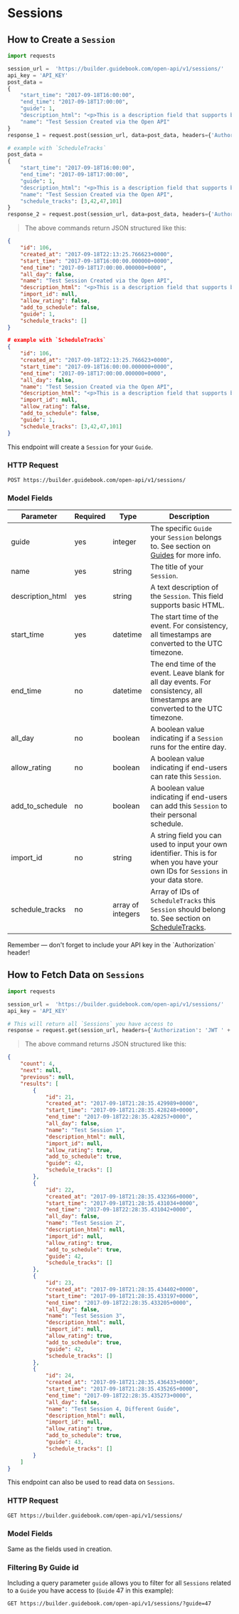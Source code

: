 # Sessions

## How to Create a `Session`


```python
import requests

session_url =  'https://builder.guidebook.com/open-api/v1/sessions/'
api_key = 'API_KEY'
post_data =
{
	"start_time": "2017-09-18T16:00:00",
	"end_time": "2017-09-18T17:00:00",
	"guide": 1,
	"description_html": "<p>This is a description field that supports basic HTML</p>",
	"name": "Test Session Created via the Open API"
}
response_1 = request.post(session_url, data=post_data, headers={'Authorization': 'JWT ' + api_key}).json()

# example with `ScheduleTracks`
post_data =
{
	"start_time": "2017-09-18T16:00:00",
	"end_time": "2017-09-18T17:00:00",
	"guide": 1,
	"description_html": "<p>This is a description field that supports basic HTML</p>",
	"name": "Test Session Created via the Open API",
	"schedule_tracks": [3,42,47,101]
}
response_2 = request.post(session_url, data=post_data, headers={'Authorization': 'JWT ' + api_key}).json()

```

> The above commands return JSON structured like this:

```json
{
	"id": 106,
	"created_at": "2017-09-18T22:13:25.766623+0000",
	"start_time": "2017-09-18T16:00:00.000000+0000",
	"end_time": "2017-09-18T17:00:00.000000+0000",
	"all_day": false,
	"name": "Test Session Created via the Open API",
	"description_html": "<p>This is a description field that supports basic HTML</p>",
	"import_id": null,
	"allow_rating": false,
	"add_to_schedule": false,
	"guide": 1,
	"schedule_tracks": []
}

# example with `ScheduleTracks`
{
	"id": 106,
	"created_at": "2017-09-18T22:13:25.766623+0000",
	"start_time": "2017-09-18T16:00:00.000000+0000",
	"end_time": "2017-09-18T17:00:00.000000+0000",
	"all_day": false,
	"name": "Test Session Created via the Open API",
	"description_html": "<p>This is a description field that supports basic HTML</p>",
	"import_id": null,
	"allow_rating": false,
	"add_to_schedule": false,
	"guide": 1,
	"schedule_tracks": [3,42,47,101]
}

```


This endpoint will create a `Session` for your `Guide`.

### HTTP Request

`POST https://builder.guidebook.com/open-api/v1/sessions/`

### Model Fields

Parameter       | Required  | Type    | Description
---------       | --------  | ------- | -----------
guide           | yes | integer  | The specific `Guide` your `Session` belongs to.  See section on [Guides](#guides) for more info.
name            | yes | string   | The title of your `Session`.
description_html| yes | string   | A text description of the `Session`. This field supports basic HTML.
start_time      | yes | datetime | The start time of the event. For consistency, all timestamps are converted to the UTC timezone.
end_time        | no  | datetime | The end time of the event.  Leave blank for all day events. For consistency, all timestamps are converted to the UTC timezone.
all_day         | no  | boolean  | A boolean value indicating if a `Session` runs for the entire day.
allow_rating    | no  | boolean  | A boolean value indicating if end-users can rate this `Session`.
add_to_schedule | no  | boolean  | A boolean value indicating if end-users can add this `Session` to their personal schedule.
import_id       | no  | string     | A string field you can used to input your own identifier.  This is for when you have your own IDs for `Sessions` in your data store.
schedule_tracks | no  | array of integers | Array of IDs of `ScheduleTracks` this `Session` should belong to.  See section on [ScheduleTracks](#schedule-tracks).


<aside class="success">
Remember — don't forget to include your API key in the `Authorization` header!
</aside>


## How to Fetch Data on `Sessions`


```python
import requests

session_url =  'https://builder.guidebook.com/open-api/v1/sessions/'
api_key = 'API_KEY'

# This will return all `Sessions` you have access to
response = request.get(session_url, headers={'Authorization': 'JWT ' + api_key})
```

> The above command returns JSON structured like this:

```json
{
	"count": 4,
	"next": null,
	"previous": null,
	"results": [
		{
			"id": 21,
			"created_at": "2017-09-18T21:28:35.429989+0000",
			"start_time": "2017-09-18T21:28:35.428248+0000",
			"end_time": "2017-09-18T22:28:35.428257+0000",
			"all_day": false,
			"name": "Test Session 1",
			"description_html": null,
			"import_id": null,
			"allow_rating": true,
			"add_to_schedule": true,
			"guide": 42,
			"schedule_tracks": []
		},
		{
			"id": 22,
			"created_at": "2017-09-18T21:28:35.432366+0000",
			"start_time": "2017-09-18T21:28:35.431034+0000",
			"end_time": "2017-09-18T22:28:35.431042+0000",
			"all_day": false,
			"name": "Test Session 2",
			"description_html": null,
			"import_id": null,
			"allow_rating": true,
			"add_to_schedule": true,
			"guide": 42,
			"schedule_tracks": []
		},
		{
			"id": 23,
			"created_at": "2017-09-18T21:28:35.434402+0000",
			"start_time": "2017-09-18T21:28:35.433197+0000",
			"end_time": "2017-09-18T22:28:35.433205+0000",
			"all_day": false,
			"name": "Test Session 3",
			"description_html": null,
			"import_id": null,
			"allow_rating": true,
			"add_to_schedule": true,
			"guide": 42,
			"schedule_tracks": []
		},
		{
			"id": 24,
			"created_at": "2017-09-18T21:28:35.436433+0000",
			"start_time": "2017-09-18T21:28:35.435265+0000",
			"end_time": "2017-09-18T22:28:35.435273+0000",
			"all_day": false,
			"name": "Test Session 4, Different Guide",
			"description_html": null,
			"import_id": null,
			"allow_rating": true,
			"add_to_schedule": true,
			"guide": 43,
			"schedule_tracks": []
		}
	]
}

```


This endpoint can also be used to read data on `Sessions`.

### HTTP Request

`GET https://builder.guidebook.com/open-api/v1/sessions/`

### Model Fields

Same as the fields used in creation.

### Filtering By Guide id

Including a query parameter `guide` allows you to filter for all `Sessions` related to a `Guide` you have access to (`Guide` 47 in this example):

`GET https://builder.guidebook.com/open-api/v1/sessions/?guide=47`
